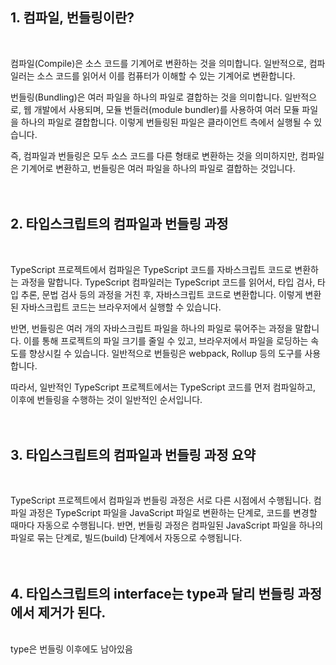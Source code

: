 ## 1. 컴파일, 번들링이란?
<br/>

컴파일(Compile)은 소스 코드를 기계어로 변환하는 것을 의미합니다. 일반적으로, 컴파일러는 소스 코드를 읽어서 이를 컴퓨터가 이해할 수 있는 기계어로 변환합니다.

번들링(Bundling)은 여러 파일을 하나의 파일로 결합하는 것을 의미합니다. 일반적으로, 웹 개발에서 사용되며, 모듈 번들러(module bundler)를 사용하여 여러 모듈 파일을 하나의 파일로 결합합니다. 이렇게 번들링된 파일은 클라이언트 측에서 실행될 수 있습니다.

즉, 컴파일과 번들링은 모두 소스 코드를 다른 형태로 변환하는 것을 의미하지만, 컴파일은 기계어로 변환하고, 번들링은 여러 파일을 하나의 파일로 결합하는 것입니다.
<br/>
<br/>
<br/>

## 2. 타입스크립트의 컴파일과 번들링 과정
<br/>

TypeScript 프로젝트에서 컴파일은 TypeScript 코드를 자바스크립트 코드로 변환하는 과정을 말합니다. TypeScript 컴파일러는 TypeScript 코드를 읽어서, 타입 검사, 타입 추론, 문법 검사 등의 과정을 거친 후, 자바스크립트 코드로 변환합니다. 이렇게 변환된 자바스크립트 코드는 브라우저에서 실행할 수 있습니다.

반면, 번들링은 여러 개의 자바스크립트 파일을 하나의 파일로 묶어주는 과정을 말합니다. 이를 통해 프로젝트의 파일 크기를 줄일 수 있고, 브라우저에서 파일을 로딩하는 속도를 향상시킬 수 있습니다. 일반적으로 번들링은 webpack, Rollup 등의 도구를 사용합니다.

따라서, 일반적인 TypeScript 프로젝트에서는 TypeScript 코드를 먼저 컴파일하고, 이후에 번들링을 수행하는 것이 일반적인 순서입니다.
<br/>
<br/>
<br/>

## 3. 타입스크립트의 컴파일과 번들링 과정 요약
<br/>

TypeScript 프로젝트에서 컴파일과 번들링 과정은 서로 다른 시점에서 수행됩니다. 컴파일 과정은 TypeScript 파일을 JavaScript 파일로 변환하는 단계로, 코드를 변경할 때마다 자동으로 수행됩니다. 반면, 번들링 과정은 컴파일된 JavaScript 파일을 하나의 파일로 묶는 단계로, 빌드(build) 단계에서 자동으로 수행됩니다.
<br/>
<br/>
<br/>

## 4. 타입스크립트의 interface는 type과 달리 번들링 과정에서 제거가 된다. 
<br/>
type은 번들링 이후에도 남아있음
